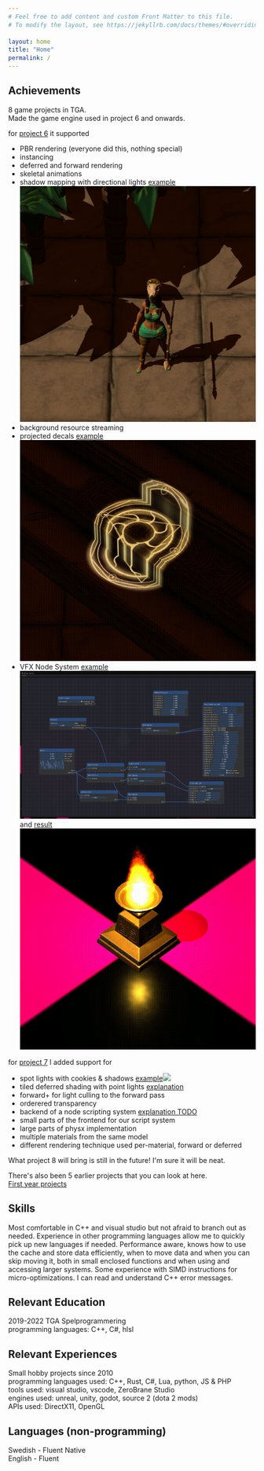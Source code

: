```yaml
---
# Feel free to add content and custom Front Matter to this file.
# To modify the layout, see https://jekyllrb.com/docs/themes/#overriding-theme-defaults

layout: home
title: "Home"
permalink: /
---
```


Achievements
-----------
8 game projects in TGA.  
Made the game engine used in project 6 and onwards.

for [project 6](/project/6/) it supported
* PBR rendering (everyone did this, nothing special)
* instancing
* deferred and forward rendering
* skeletal animations
* shadow mapping with directional lights <a class="link" href="/images/project6_shadows_deferred.png">example<img class="preview" src="/images/project6_shadows_deferred.png"></a> 
* background resource streaming
* projected decals <a class="link" href="/images/project6_decal_uneven_surface.gif">example<img class="preview" src="/images/project6_decal_uneven_surface.gif"></a>
* VFX Node System <a class="link" href="/images/project6_effect_editor.png">example<img class="preview" src="/images/project6_effect_editor.png"></a> and <a class="link" href="/images/project6_effect_editor_result.gif">result<img class="preview" src="/images/project6_effect_editor_result.gif"></a>

for [project 7](/project/7/) I added support for
* spot lights with cookies & shadows <a class="link" href="/images/project7_spotlight_shadow_and_cookie.gif">example<img class="preview" src="/images/project7_spotlight_shadow_and_cookie.gif"></a>
* tiled deferred shading with point lights [explanation](/project7/update/2021/04/07/project7-point-lights.html)
* forward+ for light culling to the forward pass
* orderered transparency
* backend of a node scripting system [explanation TODO](/node_system/)
* small parts of the frontend for our script system
* large parts of physx implementation
* multiple materials from the same model
* different rendering technique used per-material, forward or deferred

What project 8 will bring is still in the future! I'm sure it will be neat.

There's also been 5 earlier projects that you can look at here.  
[First year projects](/old_projects/)

Skills
-----------
Most comfortable in C++ and visual studio but not afraid to branch out as needed.
Experience in other programming languages allow me to quickly pick up new languages if needed.
Performance aware, knows how to use the cache and store data efficiently, when to move data and when you can skip moving it, both in small enclosed functions and when using and accessing larger systems.
Some experience with SIMD instructions for micro-optimizations.
I can read and understand C++ error messages.

Relevant Education
-----------
2019-2022 TGA Spelprogrammering  
programming languages: C++, C#, hlsl

Relevant Experiences
-----------
Small hobby projects since 2010  
programming languages used: C++, Rust, C#, Lua, python, JS & PHP  
tools used: visual studio, vscode, ZeroBrane Studio  
engines used: unreal, unity, godot, source 2 (dota 2 mods)  
APIs used: DirectX11, OpenGL

Languages (non-programming)
-----------
Swedish - Fluent Native  
English - Fluent

